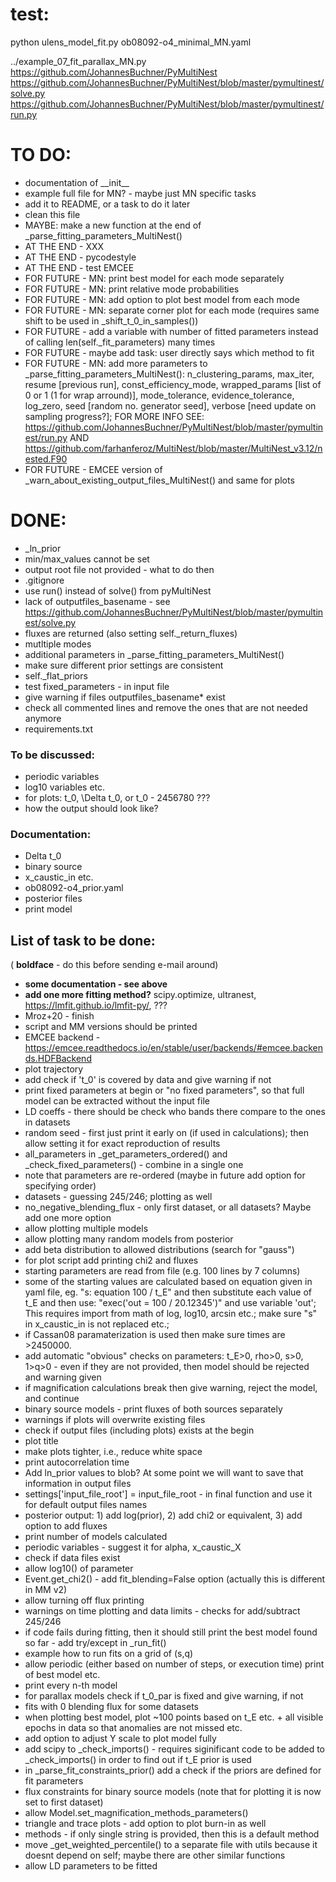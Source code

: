 # test:
python ulens_model_fit.py ob08092-o4_minimal_MN.yaml

../example_07_fit_parallax_MN.py
https://github.com/JohannesBuchner/PyMultiNest
https://github.com/JohannesBuchner/PyMultiNest/blob/master/pymultinest/solve.py
https://github.com/JohannesBuchner/PyMultiNest/blob/master/pymultinest/run.py

# TO DO:
 - documentation of \_\_init\_\_
 - example full file for MN? - maybe just MN specific tasks
 - add it to README, or a task to do it later
 - clean this file
 - MAYBE: make a new function at the end of _parse_fitting_parameters_MultiNest()
 - AT THE END - XXX
 - AT THE END - pycodestyle
 - AT THE END - test EMCEE
 - FOR FUTURE - MN: print best model for each mode separately
 - FOR FUTURE - MN: print relative mode probabilities
 - FOR FUTURE - MN: add option to plot best model from each mode
 - FOR FUTURE - MN: separate corner plot for each mode (requires same shift to be used in _shift_t_0_in_samples())
 - FOR FUTURE - add a variable with number of fitted parameters instead of calling len(self._fit_parameters) many times
 - FOR FUTURE - maybe add task: user directly says which method to fit
 - FOR FUTURE - MN: add more parameters to _parse_fitting_parameters_MultiNest(): n_clustering_params, max_iter, resume [previous run], const_efficiency_mode, wrapped_params [list of 0 or 1 (1 for wrap arround)], mode_tolerance, evidence_tolerance, log_zero, seed [random no. generator seed], verbose [need update on sampling progress?]; FOR MORE INFO SEE: https://github.com/JohannesBuchner/PyMultiNest/blob/master/pymultinest/run.py AND https://github.com/farhanferoz/MultiNest/blob/master/MultiNest_v3.12/nested.F90
 - FOR FUTURE - EMCEE version of _warn_about_existing_output_files_MultiNest() and same for plots


# DONE:
 - _ln_prior
 - min/max_values cannot be set
 - output root file not provided - what to do then
 - .gitignore
 - use run() instead of solve() from pyMultiNest
 - lack of outputfiles_basename - see https://github.com/JohannesBuchner/PyMultiNest/blob/master/pymultinest/solve.py
 - fluxes are returned (also setting self._return_fluxes)
 - mutltiple modes
 - additional parameters in _parse_fitting_parameters_MultiNest()
 - make sure different prior settings are consistent
 - self._flat_priors
 - test fixed_parameters - in input file
 - give warning if files outputfiles_basename* exist
 - check all commented lines and remove the ones that are not needed anymore
 - requirements.txt

### To be discussed:

- periodic variables
- log10 variables etc.
- for plots: t_0, \Delta t_0, or t_0 - 2456780 ???
- how the output should look like?

### Documentation:
- Delta t_0
- binary source
- x_caustic_in etc.
- ob08092-o4_prior.yaml
- posterior files
- print model

## List of task to be done:

( **boldface** - do this before sending e-mail around)

- **some documentation - see above**
- **add one more fitting method?** scipy.optimize, ultranest, https://lmfit.github.io/lmfit-py/, ???
- Mroz+20 - finish
- script and MM versions should be printed
- EMCEE backend - https://emcee.readthedocs.io/en/stable/user/backends/#emcee.backends.HDFBackend
- plot trajectory
- add check if 't_0' is covered by data and give warning if not
- print fixed parameters at begin or "no fixed parameters", so that full model can be extracted without the input file
- LD coeffs - there should be check who bands there compare to the ones in datasets
- random seed - first just print it early on (if used in calculations); then allow setting it for exact reproduction of results
- all_parameters in _get_parameters_ordered() and _check_fixed_parameters() - combine in a single one
- note that parameters are re-ordered (maybe in future add option for specifying order)
- datasets - guessing 245/246; plotting as well
- no_negative_blending_flux - only first dataset, or all datasets? Maybe add one more option
- allow plotting multiple models
- allow plotting many random models from posterior
- add beta distribution to allowed distributions (search for "gauss")
- for plot script add printing chi2 and fluxes
- starting parameters are read from file (e.g. 100 lines by 7 columns)
- some of the starting values are calculated based on equation given in yaml file, eg. "s: equation 100 / t_E" and then substitute each value of t_E and then use: "exec('out = 100 / 20.12345')" and use variable 'out'; This requires import from math of log, log10, arcsin etc.; make sure "s" in x_caustic_in is not replaced etc.; 
- if Cassan08 paramaterization is used then make sure times are >2450000.
- add automatic "obvious" checks on parameters: t_E>0, rho>0, s>0, 1>q>0 - even if they are not provided, then model should be rejected and warning given
- if magnification calculations break then give warning, reject the model, and continue
- binary source models - print fluxes of both sources separately
- warnings if plots will overwrite existing files
- check if output files (including plots) exists at the begin
- plot title
- make plots tighter, i.e., reduce white space
- print autocorrelation time
- Add ln_prior values to blob? At some point we will want to save that information in output files
- settings['input_file_root'] = input_file_root - in final function and use it for default output files names
- posterior output: 1) add log(prior), 2) add chi2 or equivalent, 3) add option to add fluxes
- print number of models calculated
- periodic variables - suggest it for alpha, x_caustic_X
- check if data files exist
- allow log10() of parameter
- Event.get_chi2() - add fit_blending=False option (actually this is different in MM v2)
- allow turning off flux printing
- warnings on time plotting and data limits - checks for add/subtract 245/246
- if code fails during fitting, then it should still print the best model found so far - add try/except in _run_fit()
- example how to run fits on a grid of (s,q)
- allow periodic (either based on number of steps, or execution time) print of best model etc.
- print every n-th model
- for parallax models check if t_0_par is fixed and give warning, if not
- fits with 0 blending flux for some datasets
- when plotting best model, plot ~100 points based on t_E etc. + all visible epochs in data so that anomalies are not missed etc.
- add option to adjust Y scale to plot model fully
- add scipy to _check_imports() - requires siginificant code to be added to _check_imports() in order to find out if t_E prior is used
- in _parse_fit_constraints_prior() add a check if the priors are defined for fit parameters
- flux constraints for binary source models (note that for plotting it is now set to first dataset)
- allow Model.set_magnification_methods_parameters()
- triangle and trace plots - add option to plot burn-in as well
- methods - if only single string is provided, then this is a default method
- move _get_weighted_percentile() to a separate file with utils because it doesnt depend on self; maybe there are other similar functions
- allow LD parameters to be fitted
